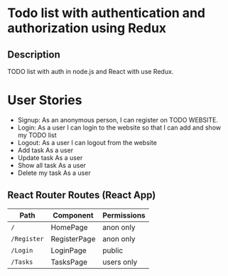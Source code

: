 # Todo list with authentication and authorization using Redux

## Description
TODO list with auth in node.js and React with use Redux.

# User Stories
* Signup: As an anonymous person, I can register on TODO WEBSITE.
* Login: As a user I can login to the website so that I can add and show my TODO list
* Logout: As a user I can logout from the website
* Add task As a user 
* Update task As a user
* Show all task As a user
* Delete my task As a user

## React Router Routes (React App)
| Path               | Component     | Permissions            |
|--------------------|---------------|------------------------|
| `/`                | HomePage      | anon only              |
| `/Register`        | RegisterPage  | anon only              |
| `/Login`           | LoginPage     | public                 |
| `/Tasks`           | TasksPage     | users only             |



